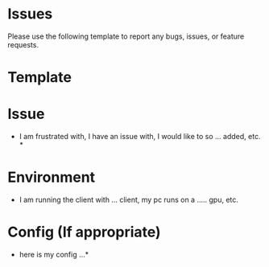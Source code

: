 # Issues

Please use the following template to report any bugs, issues, or feature requests.

# Template

# Issue
* I am frustrated with, I have an issue with, I would like to so ... added, etc. *

# Environment
* I am running the client with ... client, my pc runs on a ..... gpu, etc.

# Config (If appropriate)
* here is my config ...*
